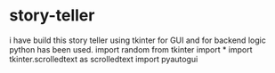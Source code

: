 # story-teller
i have build this story teller using tkinter for GUI and for backend logic python has been used.
import random
from tkinter import *
import tkinter.scrolledtext as scrolledtext
import pyautogui
